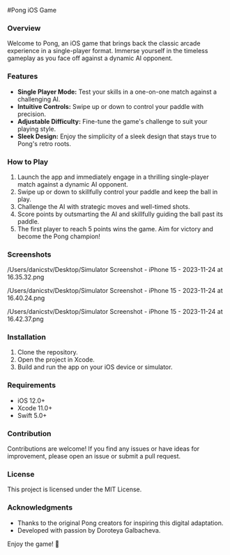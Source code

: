#Pong iOS Game

### Overview

Welcome to Pong, an iOS game that brings back the classic arcade experience in a single-player format. Immerse yourself in the timeless gameplay as you face off against a dynamic AI opponent.

### Features

- **Single Player Mode:** Test your skills in a one-on-one match against a challenging AI.
- **Intuitive Controls:** Swipe up or down to control your paddle with precision.
- **Adjustable Difficulty:** Fine-tune the game's challenge to suit your playing style.
- **Sleek Design:** Enjoy the simplicity of a sleek design that stays true to Pong's retro roots.

### How to Play

1. Launch the app and immediately engage in a thrilling single-player match against a dynamic AI opponent.
2. Swipe up or down to skillfully control your paddle and keep the ball in play.
3. Challenge the AI with strategic moves and well-timed shots.
4. Score points by outsmarting the AI and skillfully guiding the ball past its paddle.
5. The first player to reach 5 points wins the game. Aim for victory and become the Pong champion!

### Screenshots

/Users/danicstv/Desktop/Simulator Screenshot - iPhone 15 - 2023-11-24 at 16.35.32.png

/Users/danicstv/Desktop/Simulator Screenshot - iPhone 15 - 2023-11-24 at 16.40.24.png

/Users/danicstv/Desktop/Simulator Screenshot - iPhone 15 - 2023-11-24 at 16.42.37.png

### Installation

1. Clone the repository.
2. Open the project in Xcode.
3. Build and run the app on your iOS device or simulator.

### Requirements

- iOS 12.0+
- Xcode 11.0+
- Swift 5.0+

### Contribution

Contributions are welcome! If you find any issues or have ideas for improvement, please open an issue or submit a pull request.

### License

This project is licensed under the MIT License.

### Acknowledgments

- Thanks to the original Pong creators for inspiring this digital adaptation.
- Developed with passion by Doroteya Galbacheva.

Enjoy the game! 🏓
